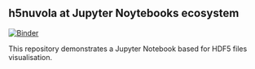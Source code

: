 ## h5nuvola at Jupyter Noytebooks ecosystem

[![Binder](https://mybinder.org/badge_logo.svg)](https://mybinder.org/v2/gh/carlosesreis/h5nuvola-notebook-demo/master)

This repository demonstrates a Jupyter Notebook based for HDF5 files visualisation. 